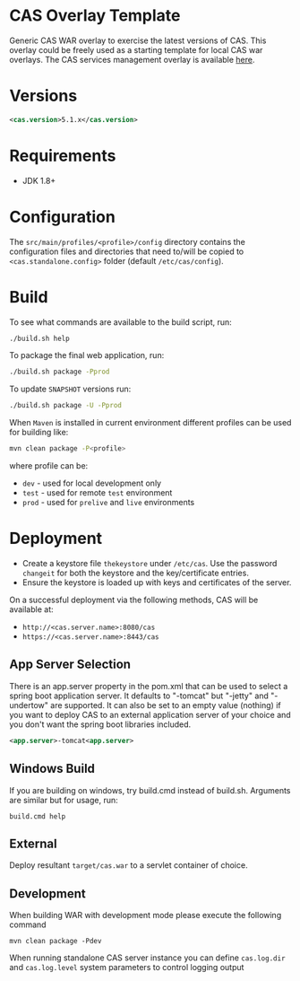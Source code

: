 CAS Overlay Template
============================

Generic CAS WAR overlay to exercise the latest versions of CAS. This overlay could be freely used as a starting template for local CAS war overlays. The CAS services management overlay is available [here](https://github.com/apereo/cas-services-management-overlay).

# Versions

```xml
<cas.version>5.1.x</cas.version>
```

# Requirements
* JDK 1.8+

# Configuration

The `src/main/profiles/<profile>/config` directory contains the configuration
files and directories that need to/will be copied to `<cas.standalone.config>`
folder (default `/etc/cas/config`).

# Build

To see what commands are available to the build script, run:

```bash
./build.sh help
```

To package the final web application, run:

```bash
./build.sh package -Pprod
```

To update `SNAPSHOT` versions run:

```bash
./build.sh package -U -Pprod
```

When `Maven` is installed in current environment different profiles can be used for building like:

```bash
mvn clean package -P<profile>
```

where profile can be:

- `dev` - used for local development only
- `test` - used for remote `test` environment
- `prod` - used for `prelive` and `live` environments


# Deployment

- Create a keystore file `thekeystore` under `/etc/cas`. Use the password `changeit` for both the keystore and the key/certificate entries.
- Ensure the keystore is loaded up with keys and certificates of the server.

On a successful deployment via the following methods, CAS will be available at:

* `http://<cas.server.name>:8080/cas`
* `https://<cas.server.name>:8443/cas`

## App Server Selection
There is an app.server property in the pom.xml that can be used to select a spring boot application server.
It defaults to "-tomcat" but "-jetty" and "-undertow" are supported. 
It can also be set to an empty value (nothing) if you want to deploy CAS to an external application server of your choice and you don't want the spring boot libraries included. 

```xml
<app.server>-tomcat<app.server>
```

## Windows Build
If you are building on windows, try build.cmd instead of build.sh. Arguments are similar but for usage, run:  

```
build.cmd help
```

## External

Deploy resultant `target/cas.war`  to a servlet container of choice.

## Development
When building WAR with development mode please execute the following command

```
mvn clean package -Pdev
```

When running standalone CAS server instance you can define `cas.log.dir` and `cas.log.level` system parameters to control logging output
